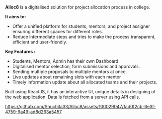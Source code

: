 **Alloc8**  is a digitalised solution for project allocation process in college.

**It aims to:**

- Offer a unified platform for students, mentors, and project assigner ensuring different spaces for different roles. 
- Reduce intermediate steps and tries to make the process transparent, efficient and user-friendly.

**Key Features :**

- Students, Mentors, Admin has their own Dashboard.
- Digitalised mentor selection, form submissions and approvals.
- Sending multiple proposals to multiple mentors at once.
- Live updates about remaining slots with each mentor
- Timely information update about all allocated teams and their projects.

Built using ReactJS, it has an interactive UI, unique details in designing of the web application. Data is fetched from a server using API calls.

https://github.com/Shuchita33/Alloc8/assets/100029047/fad0f2cb-6e3f-4759-9a49-ad8d263a5457


